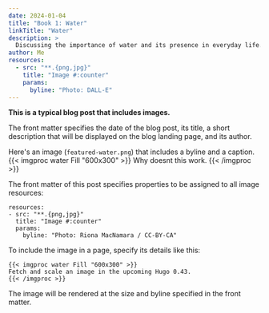 ```yaml
---
date: 2024-01-04
title: "Book 1: Water"
linkTitle: "Water"
description: >
  Discussing the importance of water and its presence in everyday life. Including tips on intake, moisture, showering, and more.
author: Me
resources:
  - src: "**.{png,jpg}"
    title: "Image #:counter"
    params:
      byline: "Photo: DALL-E"
---
```


**This is a typical blog post that includes images.**

The front matter specifies the date of the blog post, its title, a short description that will be displayed on the blog landing page, and its author.

Here's an image (`featured-water.png`) that includes a byline and a caption.
{{< imgproc water Fill "600x300" >}}
Why doesnt this work.
{{< /imgproc >}}



The front matter of this post specifies properties to be assigned to all image resources:

```
resources:
- src: "**.{png,jpg}"
  title: "Image #:counter"
  params:
    byline: "Photo: Riona MacNamara / CC-BY-CA"
```

To include the image in a page, specify its details like this:

```
{{< imgproc water Fill "600x300" >}}
Fetch and scale an image in the upcoming Hugo 0.43.
{{< /imgproc >}}
```

The image will be rendered at the size and byline specified in the front matter.

